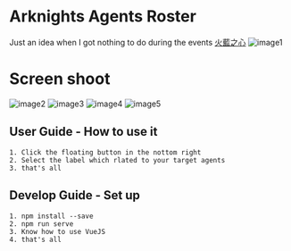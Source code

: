# Arknights Agents Roster
Just an idea when I got nothing to do during the events [火藍之心](http://wiki.joyme.com/arknights/SideStory%E3%80%8C%E7%81%AB%E8%93%9D%E4%B9%8B%E5%BF%83%E3%80%8D%E5%8D%B3%E5%B0%86%E5%BC%80%E5%90%AF)
![image1](https://i.imgur.com/t6mDQPZ.png)

# Screen shoot
![image2](https://i.imgur.com/YeGeJ7j.png)
![image3](https://i.imgur.com/h21RCee.jpg)
![image4](https://i.imgur.com/Xe7qm0T.png)
![image5](https://i.imgur.com/cZb4EsE.jpg)

## User Guide - How to use it
```
1. Click the floating button in the nottom right
2. Select the label which rlated to your target agents
3. that's all
```

## Develop Guide - Set up
```
1. npm install --save
2. npm run serve
3. Know how to use VueJS
4. that's all
```